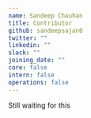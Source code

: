 ```yaml
---
name: Sandeep Chauhan
title: Contributor
github: sandeepsajan0
twitter: ""
linkedin: ""
slack: ""
joining_date: ""
core: false
intern: false
operations: false
---
```


Still waiting for this
